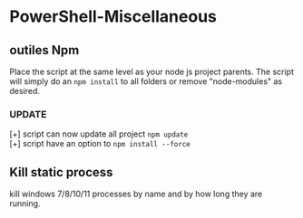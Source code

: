 # PowerShell-Miscellaneous

## outiles Npm
Place the script at the same level as your node js project parents.
The script will simply do an `npm install` to all folders or remove "node-modules" as desired.

### UPDATE
[+] script can now update all project `npm update` \
[+] script have an option to `npm install --force` 

## Kill static process
kill windows 7/8/10/11 processes by name and by how long they are running.
